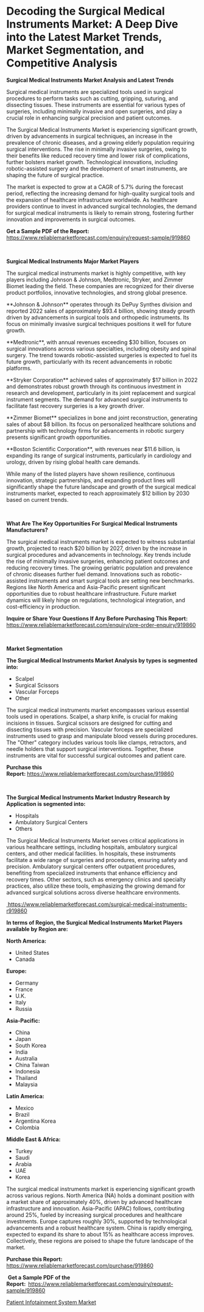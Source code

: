 <p><h1>Decoding the Surgical Medical Instruments Market: A Deep Dive into the Latest Market Trends, Market Segmentation, and Competitive Analysis</h1></p><p><strong>Surgical Medical Instruments Market Analysis and Latest Trends</strong></p>
<p><p>Surgical medical instruments are specialized tools used in surgical procedures to perform tasks such as cutting, gripping, suturing, and dissecting tissues. These instruments are essential for various types of surgeries, including minimally invasive and open surgeries, and play a crucial role in enhancing surgical precision and patient outcomes.</p><p>The Surgical Medical Instruments Market is experiencing significant growth, driven by advancements in surgical techniques, an increase in the prevalence of chronic diseases, and a growing elderly population requiring surgical interventions. The rise in minimally invasive surgeries, owing to their benefits like reduced recovery time and lower risk of complications, further bolsters market growth. Technological innovations, including robotic-assisted surgery and the development of smart instruments, are shaping the future of surgical practice.</p><p>The market is expected to grow at a CAGR of 5.7% during the forecast period, reflecting the increasing demand for high-quality surgical tools and the expansion of healthcare infrastructure worldwide. As healthcare providers continue to invest in advanced surgical technologies, the demand for surgical medical instruments is likely to remain strong, fostering further innovation and improvements in surgical outcomes.</p></p>
<p><strong>Get a Sample PDF of the Report:&nbsp;</strong> <a href="https://www.reliablemarketforecast.com/enquiry/request-sample/919860?utm_campaign=1108&utm_medium=2&utm_source=Github&utm_content=ia&utm_term=04032025&utm_id=surgical-medical-instruments">https://www.reliablemarketforecast.com/enquiry/request-sample/919860</a></p>
<p>&nbsp;</p>
<p><strong>Surgical Medical Instruments Major Market Players</strong></p>
<p><p>The surgical medical instruments market is highly competitive, with key players including Johnson & Johnson, Medtronic, Stryker, and Zimmer Biomet leading the field. These companies are recognized for their diverse product portfolios, innovative technologies, and strong global presence.</p><p>**Johnson & Johnson** operates through its DePuy Synthes division and reported 2022 sales of approximately $93.4 billion, showing steady growth driven by advancements in surgical tools and orthopedic instruments. Its focus on minimally invasive surgical techniques positions it well for future growth.</p><p>**Medtronic**, with annual revenues exceeding $30 billion, focuses on surgical innovations across various specialties, including obesity and spinal surgery. The trend towards robotic-assisted surgeries is expected to fuel its future growth, particularly with its recent advancements in robotic platforms.</p><p>**Stryker Corporation** achieved sales of approximately $17 billion in 2022 and demonstrates robust growth through its continuous investment in research and development, particularly in its joint replacement and surgical instrument segments. The demand for advanced surgical instruments to facilitate fast recovery surgeries is a key growth driver.</p><p>**Zimmer Biomet** specializes in bone and joint reconstruction, generating sales of about $8 billion. Its focus on personalized healthcare solutions and partnership with technology firms for advancements in robotic surgery presents significant growth opportunities.</p><p>**Boston Scientific Corporation**, with revenues near $11.6 billion, is expanding its range of surgical instruments, particularly in cardiology and urology, driven by rising global health care demands.</p><p>While many of the listed players have shown resilience, continuous innovation, strategic partnerships, and expanding product lines will significantly shape the future landscape and growth of the surgical medical instruments market, expected to reach approximately $12 billion by 2030 based on current trends.</p></p>
<p>&nbsp;</p>
<p><strong>What Are The Key Opportunities For Surgical Medical Instruments Manufacturers?</strong></p>
<p><p>The surgical medical instruments market is expected to witness substantial growth, projected to reach $20 billion by 2027, driven by the increase in surgical procedures and advancements in technology. Key trends include the rise of minimally invasive surgeries, enhancing patient outcomes and reducing recovery times. The growing geriatric population and prevalence of chronic diseases further fuel demand. Innovations such as robotic-assisted instruments and smart surgical tools are setting new benchmarks. Regions like North America and Asia-Pacific present significant opportunities due to robust healthcare infrastructure. Future market dynamics will likely hinge on regulations, technological integration, and cost-efficiency in production.</p></p>
<p><strong>Inquire or Share Your Questions If Any Before Purchasing This Report:</strong> <a href="https://www.reliablemarketforecast.com/enquiry/pre-order-enquiry/919860?utm_campaign=1108&utm_medium=2&utm_source=Github&utm_content=ia&utm_term=04032025&utm_id=surgical-medical-instruments">https://www.reliablemarketforecast.com/enquiry/pre-order-enquiry/919860</a></p>
<p>&nbsp;</p>
<p><strong>Market Segmentation</strong></p>
<p><strong>The Surgical Medical Instruments Market Analysis by types is segmented into:</strong></p>
<p><ul><li>Scalpel</li><li>Surgical Scissors</li><li>Vascular Forceps</li><li>Other</li></ul></p>
<p><p>The surgical medical instruments market encompasses various essential tools used in operations. Scalpel, a sharp knife, is crucial for making incisions in tissues. Surgical scissors are designed for cutting and dissecting tissues with precision. Vascular forceps are specialized instruments used to grasp and manipulate blood vessels during procedures. The "Other" category includes various tools like clamps, retractors, and needle holders that support surgical interventions. Together, these instruments are vital for successful surgical outcomes and patient care.</p></p>
<p><strong>Purchase this Report:&nbsp;</strong><a href="https://www.reliablemarketforecast.com/purchase/919860?utm_campaign=1108&utm_medium=2&utm_source=Github&utm_content=ia&utm_term=04032025&utm_id=surgical-medical-instruments">https://www.reliablemarketforecast.com/purchase/919860</a></p>
<p>&nbsp;</p>
<p><strong>The Surgical Medical Instruments Market Industry Research by Application is segmented into:</strong></p>
<p><ul><li>Hospitals</li><li>Ambulatory Surgical Centers</li><li>Others</li></ul></p>
<p><p>The Surgical Medical Instruments Market serves critical applications in various healthcare settings, including hospitals, ambulatory surgical centers, and other medical facilities. In hospitals, these instruments facilitate a wide range of surgeries and procedures, ensuring safety and precision. Ambulatory surgical centers offer outpatient procedures, benefiting from specialized instruments that enhance efficiency and recovery times. Other sectors, such as emergency clinics and specialty practices, also utilize these tools, emphasizing the growing demand for advanced surgical solutions across diverse healthcare environments.</p></p>
<p><a href="https://www.reliablemarketforecast.com/surgical-medical-instruments-r919860?utm_campaign=1108&utm_medium=2&utm_source=Github&utm_content=ia&utm_term=04032025&utm_id=surgical-medical-instruments">&nbsp;https://www.reliablemarketforecast.com/surgical-medical-instruments-r919860</a></p>
<p><strong>In terms of Region, the Surgical Medical Instruments Market Players available by Region are:</strong></p>
<p>
    <p> <strong> North America: </strong>
        <ul>
            <li>United States</li>
            <li>Canada</li>
        </ul>
        </p> 
    <p> <strong> Europe: </strong>
        <ul>
            <li>Germany</li>
            <li>France</li>
            <li>U.K.</li>
            <li>Italy</li>
            <li>Russia</li>
        </ul>
        </p> 
    <p> <strong> Asia-Pacific: </strong>
        <ul>
            <li>China</li>
            <li>Japan</li>
            <li>South Korea</li>
            <li>India</li>
            <li>Australia</li>
            <li>China Taiwan</li>
            <li>Indonesia</li>
            <li>Thailand</li>
            <li>Malaysia</li>
        </ul>
        </p> 
    <p> <strong> Latin America: </strong>
        <ul>
            <li>Mexico</li>
            <li>Brazil</li>
            <li>Argentina Korea</li>
            <li>Colombia</li>
        </ul>
        </p> 
    <p> <strong> Middle East & Africa: </strong>
        <ul>
            <li>Turkey</li>
            <li>Saudi</li>
            <li>Arabia</li>
            <li>UAE</li>
            <li>Korea</li>
        </ul>
    </p>
    </p>
<p><p>The surgical medical instruments market is experiencing significant growth across various regions. North America (NA) holds a dominant position with a market share of approximately 40%, driven by advanced healthcare infrastructure and innovation. Asia-Pacific (APAC) follows, contributing around 25%, fueled by increasing surgical procedures and healthcare investments. Europe captures roughly 30%, supported by technological advancements and a robust healthcare system. China is rapidly emerging, expected to expand its share to about 15% as healthcare access improves. Collectively, these regions are poised to shape the future landscape of the market.</p></p>
<p><strong>Purchase this Report: </strong><a href="https://www.reliablemarketforecast.com/purchase/919860?utm_campaign=1108&utm_medium=2&utm_source=Github&utm_content=ia&utm_term=04032025&utm_id=surgical-medical-instruments">https://www.reliablemarketforecast.com/purchase/919860</a></p>
<p>&nbsp;<strong>Get a Sample PDF of the Report:&nbsp;&nbsp;</strong><a href="https://www.reliablemarketforecast.com/enquiry/request-sample/919860?utm_campaign=1108&utm_medium=2&utm_source=Github&utm_content=ia&utm_term=04032025&utm_id=surgical-medical-instruments">https://www.reliablemarketforecast.com/enquiry/request-sample/919860</a></p>
<p><strong></strong></p>
<p><p><a href="https://github.com/CliffMedina6/Market-Research-Report-List-7/blob/main/patient-infotainment-system-market.md?utm_campaign=1108&utm_medium=2&utm_source=Github&utm_content=ia&utm_term=04032025&utm_id=surgical-medical-instruments">Patient Infotainment System Market</a></p></p>